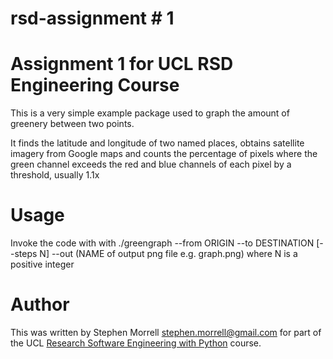# rsd-assignment # 1
Assignment 1 for UCL RSD Engineering Course 
===========================================

This is a very simple example package used to graph the amount of greenery between two points.

It finds the latitude and longitude of two named places, obtains satellite imagery from Google maps and counts the percentage of pixels where the green channel exceeds the red and blue channels of each pixel by a threshold, usually 1.1x


# Usage

Invoke the code with with ./greengraph --from ORIGIN --to DESTINATION [--steps N]
--out (NAME of output png file e.g. graph.png)
where N is a positive integer

# Author
This was written by Stephen Morrell stephen.morrell@gmail.com for part of the UCL
[Research Software Engineering with Python](development.rc.ucl.ac.uk/training/engineering) course.